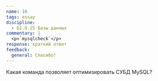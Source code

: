 ```yaml
---
name: 16
tags: essay
discipline:
  - Б1.О.25 Базы данных
commentary: |
  <p>`mysqlcheck`</p>
response: краткий ответ
feedback:
  general: Cпасибо!
---
```


Какая команда позволяет оптимизировать СУБД MySQL?